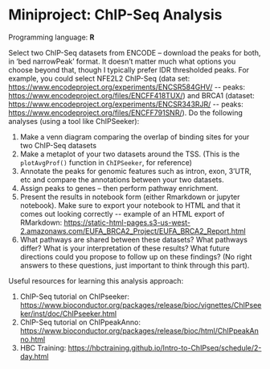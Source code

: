 # Miniproject: ChIP-Seq Analysis

Programming language: **R**

Select two ChIP-Seq datasets from ENCODE – download the peaks for both, in ‘bed narrowPeak’ format. It doesn’t matter much what options you choose beyond that, though I typically prefer IDR thresholded peaks. For example, you could select NFE2L2 ChIP-Seq (data set: https://www.encodeproject.org/experiments/ENCSR584GHV/ -- peaks: https://www.encodeproject.org/files/ENCFF418TUX/) and BRCA1 (dataset: https://www.encodeproject.org/experiments/ENCSR343RJR/ -- peaks: https://www.encodeproject.org/files/ENCFF791SNR/). Do the following analyses (using a tool like ChIPSeeker):

1. Make a venn diagram comparing the overlap of binding sites for your two ChIP-Seq datasets
2. Make a metaplot of your two datasets around the TSS. (This is the `plotAvgProf()` function in `ChIPSeeker`, for reference)
3. Annotate the peaks for genomic features such as intron, exon, 3’UTR, etc and compare the annotations between your two datasets.
4. Assign peaks to genes – then perform pathway enrichment.
5. Present the results in notebook form (either Rmarkdown or jupyter notebook). Make sure to export your notebook to HTML and that it comes out looking correctly -- example of an HTML export of RMarkdown: https://static-html-pages.s3-us-west-2.amazonaws.com/EUFA_BRCA2_Project/EUFA_BRCA2_Report.html
6. What pathways are shared between these datasets? What pathways differ? What is your interpretation of these results? What future directions could you propose to follow up on these findings? (No right answers to these questions, just important to think through this part).

Useful resources for learning this analysis approach:
1. ChIP-Seq tutorial on ChIPseeker: https://www.bioconductor.org/packages/release/bioc/vignettes/ChIPseeker/inst/doc/ChIPseeker.html
2. ChIP-Seq tutorial on ChIPpeakAnno: https://www.bioconductor.org/packages/release/bioc/html/ChIPpeakAnno.html
3. HBC Training: https://hbctraining.github.io/Intro-to-ChIPseq/schedule/2-day.html
